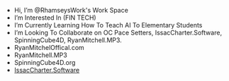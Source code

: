 - Hi, I’m @RhamseysWork's Work Space
- I’m Interested In (FIN TECH)
- I’m Currently Learning How To Teach AI To Elementary Students
- I’m Looking To Collaborate on  OC Pace Setters, IssacCharter.Software, SpinningCube4D, RyanMitchell.MP3.
- RyanMitchelOffical.com
- RyanMitchell.MP3
- SpinningCube4D.org
- <a href="IssacCharter.Software">IssacCharter.Software</a>


<!---
rhamseyswork/rhamseyswork is a ✨ special ✨ repository because its `README.md` (this file) appears on your GitHub profile.
You can click the Preview link to take a look at your changes.
--->
